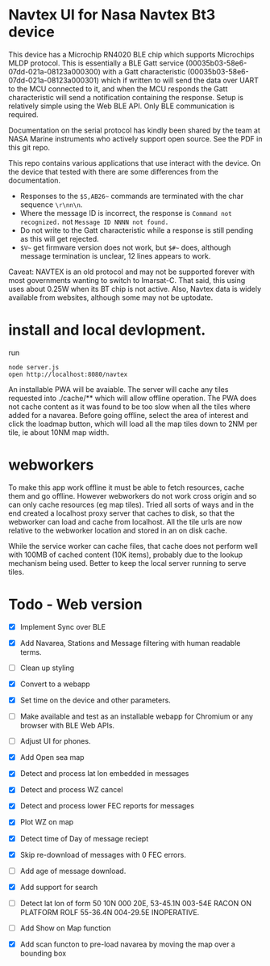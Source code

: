 # Navtex UI for Nasa Navtex Bt3 device

This device has a Microchip RN4020 BLE chip which supports Microchips MLDP protocol. This is essentially
a BLE Gatt service (00035b03-58e6-07dd-021a-08123a000300) with a Gatt characteristic (00035b03-58e6-07dd-021a-08123a000301) which if written to will send the data over UART to the MCU connected to it, and when the MCU responds the Gatt characteristic will send a notification containing the response. Setup is relatively simple using the Web BLE API. Only BLE communication is required.

Documentation on the serial protocol has kindly been shared by the team at NASA Marine instruments who actively support open source. See the PDF in this git repo.

This repo contains various applications that use interact with the device. On the device that tested with there are some differences from the documentation.

* Responses to the `$S,AB26~` commands are terminated with the char sequence `\r\nn\n`.
* Where the message ID is incorrect, the response is `Command not recognized.` not `Message ID NNNN not found.`
* Do not write to the Gatt characteristic while a response is still pending as this will get rejected.
* `$V~` get firmware version does not work, but `$#~` does, although message termination is unclear, 12 lines appears to work.

Caveat:  NAVTEX is an old protocol and may not be supported forever with most governments wanting to switch to Imarsat-C. That said, this using uses about 0.25W when its BT chip is not active. Also, Navtex data is widely available from websites, although some may not be uptodate.

# install and local devlopment.

run 

    node server.js
    open http://localhost:8080/navtex

An installable PWA will be avaiable. The server will cache any tiles requested into ./cache/** which will allow offline operation. The PWA does not cache content as it was found to be too slow when all the tiles where added for a navarea. Before going offline, select the area of interest and click the loadmap button, which will load all the map tiles down to 2NM per tile, ie about 10NM map width.

# webworkers

To make this app work offline it must be able to fetch resources, cache them and go offline. However webworkers do not work cross origin and so can only cache resources (eg map tiles). Tried all sorts of ways and in the end created a localhost proxy server that caches to disk, so that the webworker can load and cache from localhost. All the tile urls are now relative to the webworker location and stored in an on disk cache. 

While the service worker can cache files, that cache does not perform well with 100MB of cached content (10K items), probably due to the lookup mechanism being used. Better to keep the local server running to serve tiles.

# Todo  - Web version

* [x] Implement Sync over BLE
* [x] Add Navarea, Stations and Message filtering with human readable terms.
* [ ] Clean up styling
* [x] Convert to a webapp
* [x] Set time on the device and other parameters.
* [ ] Make available and test as an installable webapp for Chromium or any browser with BLE Web APIs.
* [ ] Adjust UI for phones.
* [x] Add Open sea map
* [x] Detect and process lat lon embedded in messages
* [x] Detect and process WZ cancel 
* [x] Detect and process lower FEC reports for messages
* [x] Plot WZ on map
* [x] Detect time of Day of message reciept
* [x] Skip re-download of messages with 0 FEC errors.
* [ ] Add age of message download.
* [x] Add support for search
* [ ] Detect lat lon of form 50 10N 000 20E, 53-45.1N 003-54E RACON ON PLATFORM ROLF 55-36.4N
004-29.5E INOPERATIVE.
* [ ] Add Show on Map function
* [x] Add scan functon to pre-load navarea by moving the map over a bounding box

